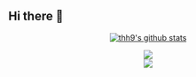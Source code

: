 ## Hi there 👋

  <p align="center">
<a href="https://github.com/anuraghazra/github-readme-stats" target="_blank">
<img src="https://github-readme-stats.vercel.app/api?username=eatmeatball&show_icons=true" title="eatmeatball's github stats" alt="thh9's github stats" />
</a>




</p>

<div align=center>
<img src="https://github-profile-trophy.vercel.app/?username=eatmeatball&column=-1"/>

</div>


<div align="center"> 
<img src="https://activity-graph.herokuapp.com/graph?username=eatmeatball&theme=minimal" />
</div>
